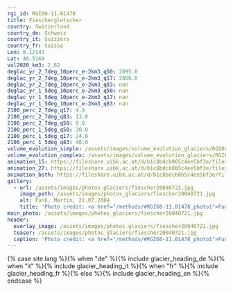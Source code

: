 ```yaml
---
rgi_id: RGI60-11.01478
title: Fieschergletscher
country: Switzerland
country_de: Schweiz
country_it: Svizzera
country_fr: Suisse
Lon: 8.12141
Lat: 46.5169
vol2020_km3: 2.62
deglac_yr_2_7deg_10perc_e-2km3_q50: 2095.0
deglac_yr_2_7deg_10perc_e-2km3_q17: 2066.0
deglac_yr_2_7deg_10perc_e-2km3_q83: nan
deglac_yr_1_5deg_10perc_e-2km3_q50: nan
deglac_yr_1_5deg_10perc_e-2km3_q17: nan
deglac_yr_1_5deg_10perc_e-2km3_q83: nan
2100_perc_2_7deg_q17: 4.0
2100_perc_2_7deg_q83: 13.0
2100_perc_2_7deg_q50: 9.0
2100_perc_1_5deg_q50: 30.0
2100_perc_1_5deg_q17: 24.0
2100_perc_1_5deg_q83: 40.0
volume_evolution_simple: /assets/images/volume_evolution_glaciers/RGI60-11.01478_simple_en.png
volume_evolution_complex: /assets/images/volume_evolution_glaciers/RGI60-11.01478_complex_en.png
animation_15: https://fileshare.uibk.ac.at/d/b1c8bdcb065c4ee5bf3e/files/?p=%2FRGI60-11.01478_%2B1.5%C2%B0C.mp4&dl=1
animation_27: https://fileshare.uibk.ac.at/d/b1c8bdcb065c4ee5bf3e/files/?p=%2FRGI60-11.01478_%2B2.7%C2%B0C.mp4&dl=1
animation_both: https://fileshare.uibk.ac.at/d/b1c8bdcb065c4ee5bf3e/files/?p=%2FRGI60-11.01478_both.mp4&dl=1
gallery:
  - url: /assets/images/photos_glaciers/fiescher20040721.jpg
    image_path: /assets/images/photos_glaciers/fiescher20040721.jpg
    alt: Funk, Martin, 21.07.2004
    title: 'Photo credit: <a href="/methods/#RGI60-11.01478_photo1">Funk, Martin, 21.07.2004</a>'
main_photo: /assets/images/photos_glaciers/fiescher20040721.jpg
header:
  overlay_image: /assets/images/photos_glaciers/fiescher20040721.jpg
  teaser: /assets/images/photos_glaciers/fiescher20040721.jpg
  caption: 'Photo credit: <a href="/methods/#RGI60-11.01478_photo1">Funk, Martin, 21.07.2004</a>'
---
```

{% case site.lang %}{% when "de" %}{% include glacier_heading_de %}{% when "it" %}{% include glacier_heading_it %}{% when "fr" %}{% include glacier_heading_fr %}{% else %}{% include glacier_heading_en %}{% endcase %}